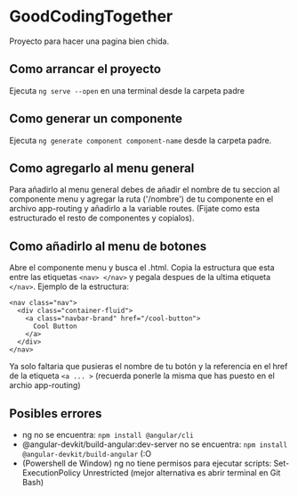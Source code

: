# GoodCodingTogether

Proyecto para hacer una pagina bien chida.

## Como arrancar el proyecto

Ejecuta `ng serve --open` en una terminal desde la carpeta padre

## Como generar un componente

Ejecuta `ng generate component component-name` desde la carpeta padre.

## Como agregarlo al menu general

Para añadirlo al menu general debes de añadir el nombre de tu seccion al componente menu y agregar la ruta ('/nombre') de tu componente en el archivo app-routing y añadirlo a la variable routes. (Fijate como esta estructurado el resto de componentes y copialos).

## Como añadirlo al menu de botones

Abre el componente menu y busca el .html. Copia la estructura que esta entre las etiquetas `<nav> </nav>` y pegala despues de la ultima etiqueta `</nav>`.
Ejemplo de la estructura:
```
<nav class="nav">
  <div class="container-fluid">
    <a class="navbar-brand" href="/cool-button">
      Cool Button
    </a>
  </div>
</nav>
```

Ya solo faltaria que pusieras el nombre de tu botón y la referencia en el href de la etiqueta `<a ... >` (recuerda ponerle la misma que has puesto en el archio app-routing)
## Posibles errores

- ng no se encuentra: `npm install @angular/cli`
- @angular-devkit/build-angular:dev-server no se encuentra: `npm install @angular-devkit/build-angular` (:O
- (Powershell de Window) ng no tiene permisos para ejecutar scripts: Set-ExecutionPolicy Unrestricted (mejor alternativa es abrir terminal en Git Bash) 
